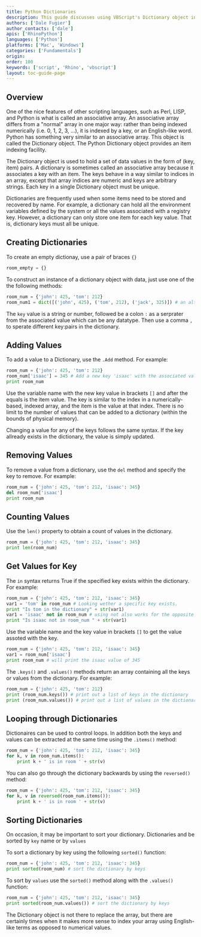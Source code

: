 ```yaml
---
title: Python Dictionaries
description: This guide discusses using VBScript's Dictionary object in RhinoScript.
authors: ['Dale Fugier']
author_contacts: ['dale']
apis: ['RhinoPython']
languages: ['Python']
platforms: ['Mac', 'Windows']
categories: ['Fundamentals']
origin:
order: 100
keywords: ['script', 'Rhino', 'vbscript']
layout: toc-guide-page
---
```


 
## Overview

One of the nice features of other scripting languages, such as Perl, LISP, and Python is what is called an associative array. An associative array differs from a "normal" array in one major way: rather than being indexed numerically (i.e. 0, 1, 2, 3, ...), it is indexed by a key, or an English-like word. Python has something very similar to an associative array. This object is called the Dictionary object. The Python Dictionary object provides an item indexing facility.

The Dictionary object is used to hold a set of data values in the form of (key, item) pairs.  A dictionary is sometimes called an associative array because it associates a key with an item.  The keys behave in a way similar to indices in an array, except that array indices are numeric and keys are arbitrary strings.  Each key in a single Dictionary object must be unique.

Dictionaries are frequently used when some items need to be stored and recovered by name.  For example, a dictionary can hold all the environment variables defined by the system or all the values associated with a registry key.  However, a dictionary can only store one item for each key value.  That is, dictionary keys must all be unique.

## Creating Dictionaries

To create an empty dictionay, use a pair of braces `{}`

```python
room_empty = {}
```

To construct an instance of a dictionary object with data, just use one of the the following methods:

```python
room_num = {'john': 425, 'tom': 212}
room_num1 = dict([('john', 425), ('tom', 212), ('jack', 325)]) # an alternative way to create a dictionary is to use the dcit() constructor to create a dictionary.
```
The `key` value is a string or number, followed be a colon `:` as a serprater from the associated value which can be any datatype. Then use a comma `,` to sperate different key:pairs in the dictionary.

## Adding Values

To add a value to a Dictionary, use the `.Add` method.  For example:

```python
room_num = {'john': 425, 'tom': 212}
room_num['isaac'] = 345 # Add a new key 'isaac' with the associated value
print room_num
```

Use the variable name with the new key value in brackets `[]` and after the equals is the item value.  The key is similar to the index in a numerically-based, indexed array, and the item is the value at that index.  There is no limit to the number of values that can be added to a dictionary (within the bounds of physical memory).

Changing a value for any of the keys follows the same syntax.  If the key allready exists in the dictionary, the value is simply updated.

## Removing Values

To remove a value from a dictionary, use the `del` method and specify the key to remove.  For example:

```python
room_num = {'john': 425, 'tom': 212, 'isaac': 345}
del room_num['isaac']
print room_num
```

## Counting Values

Use the `len()` property to obtain a count of values in the dictionary.

```python
room_num = {'john': 425, 'tom': 212, 'isaac': 345}
print len(room_num)
```

## Get Values for Key

The `in` syntax returns True if the specified key exists within the dictionary.  For example:

```python
room_num = {'john': 425, 'tom': 212, 'isaac': 345}
var1 = 'tom' in room_num # Looking wether a specific key exists.
print "Is tom in the dictionary" + str(var1)
var1 = 'isaac' not in room_num # using not also works for the opposite
print "Is isaac not in room_num " + str(var1)
```

Use the variable name and the key value in brackets `[]` to get the value assoted with the key.

```python
room_num = {'john': 425, 'tom': 212, 'isaac': 345}
var1 = room_num['isaac']
print room_num # will print the isaac value of 345
```

The `.keys()` and `.values()` methods return an array containing all the keys or values from the dictionary. For example:

```python
room_num = {'john': 425, 'tom': 212}
print (room_num.keys()) # print out a list of keys in the dictionary
print (room_num.values()) # print out a list of values in the dictionary
```

## Looping through Dictionaries

Dictionaires can be used to control loops.  In addition both the keys and values can be extracted at the same time using the `.items()` method:

```python
room_num = {'john': 425, 'tom': 212, 'isaac': 345}
for k, v in room_num.items():
    print k + ' is in room ' + str(v)
```

You can also go through the dictionary backwards by using the `reversed()` method:

```python
room_num = {'john': 425, 'tom': 212, 'isaac': 345}
for k, v in reversed(room_num.items()):
    print k + ' is in room ' + str(v)
```

## Sorting Dictionaries

On occasion, it may be important to sort your dictionary. Dictionaries and be sorted by `key` name or by `values`

To sort a dictionary by key using the following `sorted()` function:

```python
room_num = {'john': 425, 'tom': 212, 'isaac': 345}
print sorted(room_num) # sort the dictionary by keys
```

To sort by `values` use the `sorted()` method along with the `.values()` function:

```python
room_num = {'john': 425, 'tom': 212, 'isaac': 345}
print sorted(room_num.values()) # sort the dictionary by keys
```

The Dictionary object is not there to replace the array, but there are certainly times when it makes more sense to index your array using English-like terms as opposed to numerical values.
